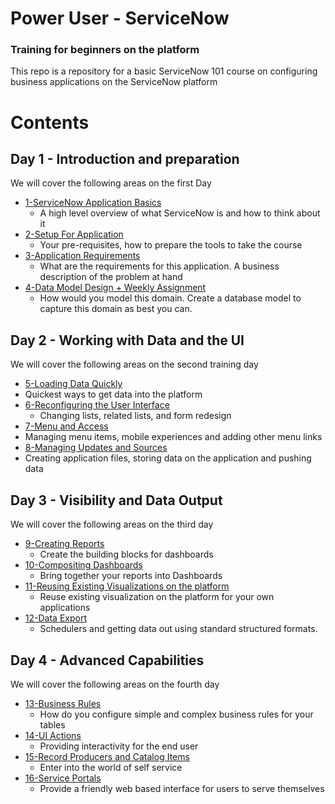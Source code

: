 # Power User - ServiceNow
### Training for beginners on the platform
This  repo is a repository for a basic ServiceNow 101 course on configuring business applications on the ServiceNow platform

# Contents

## Day 1 - Introduction and preparation
We will cover the following areas on the first Day

* [1-ServiceNow Application Basics](./chap1/README.md)
  *  A high level overview of what ServiceNow is and how to think about it
* [2-Setup For Application](./chap2/README.md)
  *  Your pre-requisites, how to prepare the tools to take the course
* [3-Application Requirements](./chap3/README.md)
  *   What are the requirements for this application. A business description of the problem at hand
* [4-Data Model Design + Weekly Assignment](./chap3/README.md)
  *  How would you model this domain. Create a database model to capture this domain as best you can.

## Day 2 - Working with Data and the UI
 We will cover the following areas on the second training day

 * [5-Loading Data Quickly](./chap5/README.md)
  *  Quickest ways to get data into the platform
 * [6-Reconfiguring the User Interface](./chap6/README.md)
   *  Changing lists, related lists, and form redesign
 * [7-Menu and Access](./chap7/README.md)
  *  Managing menu items, mobile experiences and adding other menu links
 * [8-Managing Updates and Sources](./chap8/README.md)
  *  Creating application files, storing data on the application and pushing data

## Day 3 - Visibility and Data Output
   We will cover the following areas on the third day

   * [9-Creating Reports](./chap9/README.md)
     *  Create the building blocks for dashboards
   * [10-Compositing  Dashboards](./chap10/README.md)
     *  Bring together your reports into Dashboards
   * [11-Reusing Existing Visualizations on the platform](./chap11/README.md)
     *  Reuse existing visualization on the platform for your own applications
   * [12-Data Export](./chap12/README.md)
     *  Schedulers and getting data out using standard structured formats.

## Day 4 - Advanced Capabilities
   We will cover the following areas on the fourth day

* [13-Business Rules](./chap13/README.md)
   *  How do you configure simple and complex business rules for your tables
* [14-UI Actions](./chap14/README.md)
   *  Providing interactivity for the end user
* [15-Record Producers and Catalog Items](./chap15/README.md)
    *  Enter into the world of self service
* [16-Service Portals](./chap16/README.md)
   * Provide a friendly web based interface for users to serve themselves
